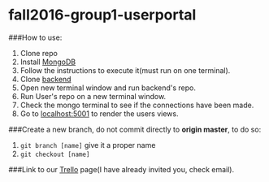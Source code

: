 # fall2016-group1-userportal
###How to use: 
1. Clone repo
2. Install [MongoDB](https://docs.mongodb.com/manual/administration/install-community/)
3. Follow the instructions to execute it(must run on one terminal).
4. Clone [backend](https://github.com/CS450-ECE461/fall2016-group1-apiserver)
5. Open new terminal window and run backend's repo.
6. Run User's repo on a new terminal window.
7. Check the mongo terminal to see if the connections have been made.
8. Go to [localhost:5001](https://localhost:5001) to render the users views.

###Create a new branch, do not commit directly to **origin master**, to do so:
1. `git branch [name]` give it a proper name
2. `git checkout [name]`

###Link to our [Trello](https://trello.com/group1user) page(I have already invited you, check email).


